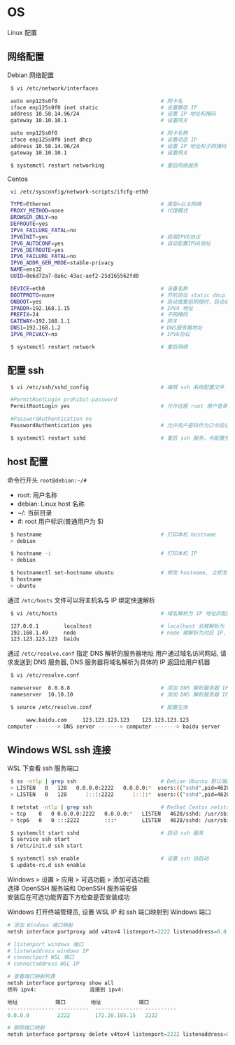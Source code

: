<!--
 * @Author       : facsert
 * @Date         : 2023-07-07 17:42:21
 * @LastEditTime : 2023-11-01 10:00:57
 * @Description  : edit description
-->

# OS

Linux 配置

## 网络配置

Debian 网络配置

```bash
 $ vi /etc/network/interfaces

 auto enp125s0f0                                 # 网卡名
 iface enp125s0f0 inet static                    # 设置静态 IP
 address 10.58.14.96/24                          # 设置 IP 地址和掩码
 gateway 10.10.10.1                              # 设置网关

 auto enp125s0f0                                 # 网卡名称
 iface enp125s0f0 inet dhcp                      # 设置动态 IP
 address 10.58.14.96/24                          # 设置 IP 地址和子网掩码
 gateway 10.10.10.1                              # 设置网关

 $ systemctl restart networking                  # 重启网络服务
```

Centos

```bash
 vi /etc/sysconfig/network-scripts/ifcfg-eth0

 TYPE=Ethernet                                   # 类型=以太网络
 PROXY_METHOD=none                               # 代理模式
 BROWSER_ONLY=no
 DEFROUTE=yes                                    
 IPV4_FAILURE_FATAL=no
 IPV6INIT=yes                                    # 启用IPV6协议
 IPV6_AUTOCONF=yes                               # 自动配置IPV6地址
 IPV6_DEFROUTE=yes
 IPV6_FAILURE_FATAL=no
 IPV6_ADDR_GEN_MODE=stable-privacy
 NAME=ens32
 UUID=0e6d72a7-8a6c-43ac-aef2-25d165562fd0　　

 DEVICE=eth0                                     # 设备名称
 BOOTPROTO=none                                  # 开机协议 static dhcp none
 ONBOOT=yes                                      # 启动或重启网络时，启动该设备，yes启动，no不启动
 IPADDR=192.168.1.15                             # IPV4 地址
 PREFIX=24                                       # 子网掩码
 GATEWAY=192.168.1.1                             # 网关
 DNS1=192.168.1.2                                # DNS服务器地址
 IPV6_PRIVACY=no                                 # IPV6协议

 $ systemctl restart network                     # 重启网络
```

## 配置 ssh

```bash
 $ vi /etc/ssh/sshd_config                       # 编辑 ssh 系统配置文件

 #PermitRootLogin prohibit-password
 PermitRootLogin yes                             # 允许远程 root 用户登录

 #PasswordAuthentication no
 PasswordAuthentication yes                      # 允许用户密码作为口令验证

 $ systemctl restart sshd                        # 重启 ssh 服务，令配置生效
```

## host 配置

命令行开头 `root@debian:~/#`

- root: 用户名称
- debian: Linux host 名称
- ~/: 当前目录
- #: root 用户标识(普通用户为 $)

```bash
 $ hostname                                      # 打印本机 hostname
 > debian

 $ hostname -i                                   # 打印本机 IP
 > debian

 $ hostnamectl set-hostname ubuntu               # 修改 hostname, 立即生效
 $ hostname
 > ubuntu
```

通过 `/etc/hosts` 文件可以将主机名与 IP 绑定快速解析

```bash
 $ vi /etc/hosts                                 # 域名解析为 IP 地址的配置文件

 127.0.0.1        localhost                      # localhost 会被解析为 IP 127.0.0.1
 192.168.1.49     node                           # node 被解析为对应 IP, 例如 ping node == ping 192.168.1.49
 123.123.123.123  baidu                           
```

通过 `/etc/resolve.conf` 指定 DNS 解析的服务器地址
用户通过域名访问网站, 请求发送到 DNS 服务器, DNS 服务器将域名解析为具体的 IP 返回给用户机器

```bash
 $ vi /etc/resolve.conf

 nameserver  8.8.8.8                             # 添加 DNS 解析服务器 IP 地址
 nameserver  10.10.10                            # 添加 DNS 解析服务器 IP 地址

 $ source /etc/resolve.conf                      # 配置生效
```

```bash
      www.baidu.com     123.123.123.123    123.123.123.123
computer -------> DNS server -------> computer -------> baidu server

```

## Windows WSL ssh 连接

WSL 下查看 ssh 服务端口

```bash
 $ ss -ntlp | grep ssh                           # Debian Ubuntu 默认端口查看工具
 > LISTEN   0   128   0.0.0.0:2222   0.0.0.0:*  users:(("sshd",pid=4628fd=4))
 > LISTEN   0   128      [::]:2222      [::]:*  users:(("sshd",pid=4628,fd=3))

 $ netstat -ntlp | grep ssh                      # Redhat Centos netstat 查看端口
 > tcp    0   0 0.0.0.0:2222   0.0.0.0:*   LISTEN   4628/sshd: /usr/sbi 
 > tcp6   0   0 :::2222        :::*        LISTEN   4628/sshd: /usr/sbi 

 $ systemclt start sshd                          # 启动 ssh 服务
 $ service ssh start
 $ /etc/init.d ssh start

 $ systemctl ssh enable                          # 设置 ssh 自启动
 $ update-rc.d ssh enable
```

Windows > 设置 > 应用 > 可选功能 > 添加可选功能  
选择 OpenSSH 服务端和 OpenSSH 服务端安装  
安装后在可选功能界面下方检查是否安装成功  

Windows 打开终端管理员, 设置 WSL IP 和 ssh 端口映射到 Windows 端口

```powershell
# 添加 Windows 端口映射
netsh interface portproxy add v4tov4 listenport=2222 listenaddress=0.0.0.0 connectport=2222 connectaddress=172.28.185.15

# listenport windows 端口
# listenaddress windows IP
# connectport WSL 端口
# connectaddress WSL IP

# 查看端口映射列表
netsh interface portproxy show all
侦听 ipv4:                 连接到 ipv4:

地址            端口        地址            端口
--------------- ----------  --------------- ----------
0.0.0.0         2222        172.28.185.15   2222

# 删除端口映射
netsh interface portproxy delete v4tov4 listenport=2222 listenaddress=0.0.0.0
```
